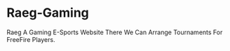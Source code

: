 # Raeg-Gaming
Raeg A Gaming E-Sports Website There We Can Arrange Tournaments For FreeFire Players.
